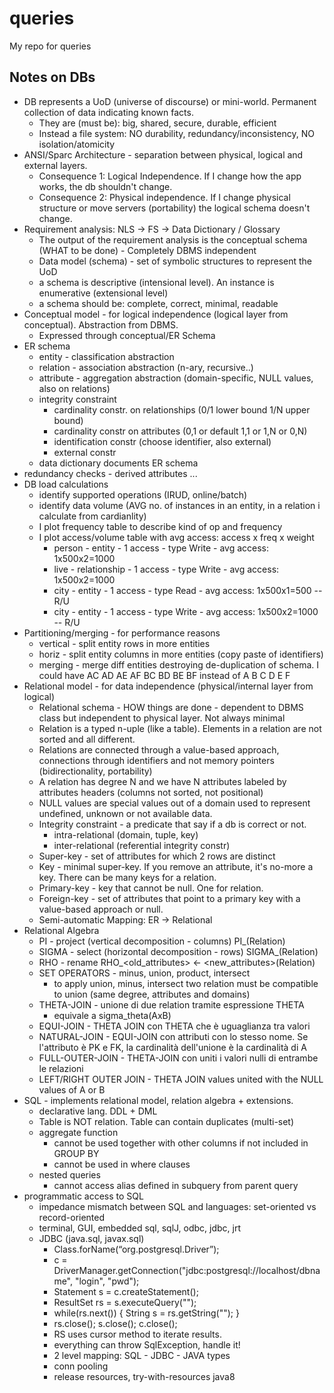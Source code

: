 # queries
My repo for queries


## Notes on DBs

* DB represents a UoD (universe of discourse) or mini-world. Permanent collection of data indicating known facts.
  * They are (must be): big, shared, secure, durable, efficient
  * Instead a file system: NO durability, redundancy/inconsistency, NO isolation/atomicity
* ANSI/Sparc Architecture - separation between physical, logical and external layers.
  * Consequence 1: Logical Independence. If I change how the app works, the db shouldn't change.
  * Consequence 2: Physical independence. If I change physical structure or move servers (portability) the logical schema doesn't change.
* Requirement analysis: NLS -> FS -> Data Dictionary / Glossary
  * The output of the requirement analysis is the conceptual schema (WHAT to be done) - Completely DBMS independent
  * Data model (schema) - set of symbolic structures to represent the UoD
  * a schema is descriptive (intensional level). An instance is enumerative (extensional level)
  * a schema should be: complete, correct, minimal, readable
* Conceptual model - for logical independence (logical layer from conceptual). Abstraction from DBMS.
  * Expressed through conceptual/ER Schema
* ER schema
  * entity - classification abstraction
  * relation - association abstraction (n-ary, recursive..)
  * attribute - aggregation abstraction (domain-specific, NULL values, also on relations)
  * integrity constraint
    * cardinality constr. on relationships (0/1 lower bound 1/N upper bound)
    * cardinality constr on attributes (0,1 or default 1,1 or 1,N or 0,N)
    * identification constr (choose identifier, also external)
    * external constr
  * data dictionary documents ER schema
* redundancy checks - derived attributes ...
* DB load calculations
  * identify supported operations (IRUD, online/batch)
  * identify data volume (AVG no. of instances in an entity, in a relation i calculate from cardianlity)
  * I plot frequency table to describe kind of op and frequency
  * I plot access/volume table with avg access: access x freq x weight
    * person - entity - 1 access - type Write - avg access: 1x500x2=1000
    * live - relationship - 1 access - type Write - avg access: 1x500x2=1000
    * city - entity - 1 access - type Read - avg access: 1x500x1=500  -- R/U
    * city - entity - 1 access - type Write - avg access: 1x500x2=1000  -- R/U
* Partitioning/merging - for performance reasons
  * vertical - split entity rows in more entities
  * horiz - split entity columns in more entities (copy paste of identifiers)
  * merging - merge diff entities destroying de-duplication of schema. I could have AC AD AE AF BC BD BE BF instead of A B C D E F
* Relational model - for data independence (physical/internal layer from logical)
  * Relational schema - HOW things are done - dependent to DBMS class but independent to physical layer. Not always minimal
  * Relation is a typed n-uple (like a table). Elements in a relation are not sorted and all different.
  * Relations are connected through a value-based approach, connections through identifiers and not memory pointers (bidirectionality, portability)
  * A relation has degree N and we have N attributes labeled by attributes headers (columns not sorted, not positional)
  * NULL values are special values out of a domain used to represent undefined, unknown or not available data.
  * Integrity constraint - a predicate that say if a db is correct or not.
    * intra-relational (domain, tuple, key)
    * inter-relational (referential integrity constr)
  * Super-key - set of attributes for which 2 rows are distinct
  * Key - minimal super-key. If you remove an attribute, it's no-more a key. There can be many keys for a relation.
  * Primary-key - key that cannot be null. One for relation.
  * Foreign-key - set of attributes that point to a primary key with a value-based approach or null.
  * Semi-automatic Mapping: ER -> Relational
* Relational Algebra
  * PI - project (vertical decomposition - columns) PI_<attributes>(Relation)
  * SIGMA - select (horizontal decomposition - rows) SIGMA_<expression>(Relation)
  * RHO - rename RHO_<old_attributes> <- <new_attributes>(Relation)
  * SET OPERATORS - minus, union, product, intersect
    * to apply union, minus, intersect two relation must be compatible to union (same degree, attributes and domains)
  * THETA-JOIN - unione di due relation tramite espressione THETA
    * equivale a sigma_theta(AxB)
  * EQUI-JOIN - THETA JOIN con THETA che è uguaglianza tra valori
  * NATURAL-JOIN - EQUI-JOIN con attributi con lo stesso nome. Se l'attributo è PK e FK, la cardinalità dell'unione è la cardinalità di A
  * FULL-OUTER-JOIN - THETA-JOIN con uniti i valori nulli di entrambe le relazioni
  * LEFT/RIGHT OUTER JOIN - THETA JOIN values united with the NULL values of A or B
* SQL - implements relational model, relation algebra + extensions.
  * declarative lang. DDL + DML
  * Table is NOT relation. Table can contain duplicates (multi-set)
  * aggregate function
    * cannot be used together with other columns if not included in GROUP BY
    * cannot be used in where clauses
  * nested queries
    * cannot access alias defined in subquery from parent query
* programmatic access to SQL
  * impedance mismatch between SQL and languages: set-oriented vs record-oriented
  * terminal, GUI, embedded sql, sqlJ, odbc, jdbc, jrt
  * JDBC (java.sql, javax.sql)
    * Class.forName(“org.postgresql.Driver”);
    * c = DriverManager.getConnection("jdbc:postgresql://localhost/dbname", "login", "pwd");
    * Statement s = c.createStatement();
    * ResultSet rs = s.executeQuery("");
    * while(rs.next()) { String s = rs.getString(""); }
    * rs.close(); s.close(); c.close();
    * RS uses cursor method to iterate results.
    * everything can throw SqlException, handle it!
    * 2 level mapping: SQL - JDBC - JAVA types
    * conn pooling
    * release resources, try-with-resources java8
  
